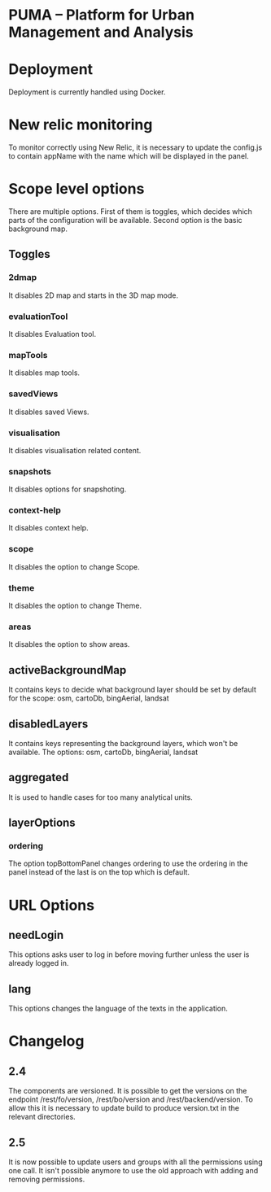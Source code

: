 PUMA – Platform for Urban Management and Analysis
=================================================

# Deployment

Deployment is currently handled using Docker. 

# New relic monitoring

To monitor correctly using New Relic, it is necessary to update the config.js to contain appName with the name which will be displayed in the panel. 

# Scope level options

There are multiple options. First of them is toggles, which decides which parts of the configuration will be available.
Second option is the basic background map.  

## Toggles

### 2dmap

It disables 2D map and starts in the 3D map mode. 

### evaluationTool

It disables Evaluation tool. 

### mapTools

It disables map tools. 

### savedViews

It disables saved Views.

### visualisation

It disables visualisation related content. 

### snapshots

It disables options for snapshoting.

### context-help

It disables context help. 

### scope

It disables the option to change Scope. 

### theme

It disables the option to change Theme. 

### areas

It disables the option to show areas. 

## activeBackgroundMap

It contains keys to decide what background layer should be set by default for the scope:
osm, cartoDb, bingAerial, landsat

## disabledLayers

It contains keys representing the background layers, which won't be available. The options: 
osm, cartoDb, bingAerial, landsat

## aggregated

It is used to handle cases for too many analytical units.

## layerOptions

### ordering

The option topBottomPanel changes ordering to use the ordering in the panel instead of the last is on the
top which is default.   

# URL Options

## needLogin

This options asks user to log in before moving further unless the user is already logged in. 

## lang

This options changes the language of the texts in the application. 

# Changelog

## 2.4 

The components are versioned. It is possible to get the versions on the endpoint /rest/fo/version, /rest/bo/version and
/rest/backend/version. To allow this it is necessary to update build to produce version.txt in the relevant 
directories. 

## 2.5

It is now possible to update users and groups with all the permissions using one call. It isn't possible
anymore to use the old approach with adding and removing permissions. 